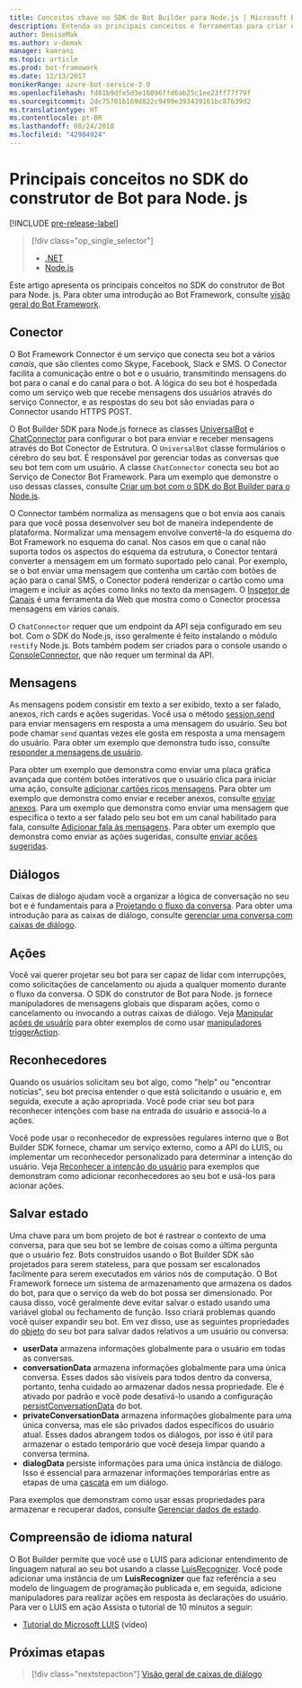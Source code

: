 ```yaml
---
title: Conceitos chave no SDK do Bot Builder para Node.js | Microsoft Docs
description: Entenda os principais conceitos e ferramentas para criar e implementar bots de conversação disponíveis no Bot Builder SDK for Node.js.
author: DeniseMak
ms.author: v-demak
manager: kamrani
ms.topic: article
ms.prod: bot-framework
ms.date: 12/13/2017
monikerRange: azure-bot-service-3.0
ms.openlocfilehash: fd81b9dfe5d3e16096ffd6ab25c1ee23ff77f79f
ms.sourcegitcommit: 2dc75701b169d822c9499e393439161bc87639d2
ms.translationtype: HT
ms.contentlocale: pt-BR
ms.lasthandoff: 08/24/2018
ms.locfileid: "42904924"
---
```

# <a name="key-concepts-in-the-bot-builder-sdk-for-nodejs"></a>Principais conceitos no SDK do construtor de Bot para Node. js

[!INCLUDE [pre-release-label](../includes/pre-release-label-v3.md)]

> [!div class="op_single_selector"]
> - [.NET](../dotnet/bot-builder-dotnet-concepts.md)
> - [Node.js](../nodejs/bot-builder-nodejs-concepts.md)

Este artigo apresenta os principais conceitos no SDK do construtor de Bot para Node. js. Para obter uma introdução ao Bot Framework, consulte [visão geral do Bot Framework](../overview-introduction-bot-framework.md).

## <a name="connector"></a>Conector

O Bot Framework Connector é um serviço que conecta seu bot a vários *canais*, que são clientes como Skype, Facebook, Slack e SMS. O Conector facilita a comunicação entre o bot e o usuário, transmitindo mensagens do bot para o canal e do canal para o bot. A lógica do seu bot é hospedada como um serviço web que recebe mensagens dos usuários através do serviço Connector, e as respostas do seu bot são enviadas para o Connector usando HTTPS POST. 

O Bot Builder SDK para Node.js fornece as classes [ UniversalBot][UniversalBot] e [ChatConnector][ChatConnector] para configurar o bot para enviar e receber mensagens através do Bot Conector de Estrutura. O `UniversalBot` classe formulários o cérebro do seu bot. É responsável por gerenciar todas as conversas que seu bot tem com um usuário. A classe `ChatConnector` conecta seu bot ao Serviço de Conector Bot Framework.
Para um exemplo que demonstre o uso dessas classes, consulte [Criar um bot com o SDK do Bot Builder para o Node.js](bot-builder-nodejs-quickstart.md).

O Connector também normaliza as mensagens que o bot envia aos canais para que você possa desenvolver seu bot de maneira independente de plataforma. Normalizar uma mensagem envolve convertê-la do esquema do Bot Framework no esquema do canal. Nos casos em que o canal não suporta todos os aspectos do esquema da estrutura, o Conector tentará converter a mensagem em um formato suportado pelo canal. Por exemplo, se o bot enviar uma mensagem que contenha um cartão com botões de ação para o canal SMS, o Conector poderá renderizar o cartão como uma imagem e incluir as ações como links no texto da mensagem. O [Inspetor de Canais][ChannelInspector] é uma ferramenta da Web que mostra como o Conector processa mensagens em vários canais.

O `ChatConnector` requer que um endpoint da API seja configurado em seu bot. Com o SDK do Node.js, isso geralmente é feito instalando o módulo `restify` Node.js. Bots também podem ser criados para o console usando o [ConsoleConnector][ConsoleConnector], que não requer um terminal da API.

## <a name="messages"></a>Mensagens

As mensagens podem consistir em texto a ser exibido, texto a ser falado, anexos, rich cards e ações sugeridas. Você usa o método [session.send][SessionSend] para enviar mensagens em resposta a uma mensagem do usuário. Seu bot pode chamar `send` quantas vezes ele gosta em resposta a uma mensagem do usuário. Para obter um exemplo que demonstra tudo isso, consulte [responder a mensagens de usuário][RespondMessages].

Para obter um exemplo que demonstra como enviar uma placa gráfica avançada que contém botões interativos que o usuário clica para iniciar uma ação, consulte [adicionar cartões ricos mensagens](bot-builder-nodejs-send-rich-cards.md). Para obter um exemplo que demonstra como enviar e receber anexos, consulte [enviar anexos](bot-builder-nodejs-send-receive-attachments.md). Para um exemplo que demonstra como enviar uma mensagem que especifica o texto a ser falado pelo seu bot em um canal habilitado para fala, consulte [Adicionar fala às mensagens](bot-builder-nodejs-text-to-speech.md). Para obter um exemplo que demonstra como enviar as ações sugeridas, consulte [enviar ações sugeridas](bot-builder-nodejs-send-suggested-actions.md).

## <a name="dialogs"></a>Diálogos
Caixas de diálogo ajudam você a organizar a lógica de conversação no seu bot e é fundamentais para a [Projetando o fluxo da conversa](../bot-service-design-conversation-flow.md). Para obter uma introdução para as caixas de diálogo, consulte [gerenciar uma conversa com caixas de diálogo](bot-builder-nodejs-dialog-manage-conversation.md).

## <a name="actions"></a>Ações
Você vai querer projetar seu bot para ser capaz de lidar com interrupções, como solicitações de cancelamento ou ajuda a qualquer momento durante o fluxo da conversa. O SDK do construtor de Bot para Node. js fornece manipuladores de mensagens globais que disparam ações, como o cancelamento ou invocando a outras caixas de diálogo. Veja [Manipular ações de usuário](bot-builder-nodejs-dialog-actions.md) para obter exemplos de como usar [manipuladores triggerAction][triggerAction].
<!--[Handling cancel](bot-builder-nodejs-manage-conversation-flow.md#handling-cancel), [Confirming interruptions](bot-builder-nodejs-manage-conversation-flow.md#confirming-interruptions) and-->


## <a name="recognizers"></a>Reconhecedores
Quando os usuários solicitam seu bot algo, como "help" ou "encontrar notícias", seu bot precisa entender o que está solicitando o usuário e, em seguida, execute a ação apropriada. Você pode criar seu bot para reconhecer intenções com base na entrada do usuário e associá-lo a ações. 

Você pode usar o reconhecedor de expressões regulares interno que o Bot Builder SDK fornece, chamar um serviço externo, como a API do LUIS, ou implementar um reconhecedor personalizado para determinar a intenção do usuário. Veja [Reconhecer a intenção do usuário](bot-builder-nodejs-recognize-intent-messages.md) para exemplos que demonstram como adicionar reconhecedores ao seu bot e usá-los para acionar ações.


## <a name="saving-state"></a>Salvar estado

Uma chave para um bom projeto de bot é rastrear o contexto de uma conversa, para que seu bot se lembre de coisas como a última pergunta que o usuário fez. Bots construídos usando o Bot Builder SDK são projetados para serem stateless, para que possam ser escalonados facilmente para serem executados em vários nós de computação. O Bot Framework fornece um sistema de armazenamento que armazena os dados do bot, para que o serviço da web do bot possa ser dimensionado. Por causa disso, você geralmente deve evitar salvar o estado usando uma variável global ou fechamento de função. Isso criará problemas quando você quiser expandir seu bot. Em vez disso, use as seguintes propriedades do [objeto][Session] do seu bot para salvar dados relativos a um usuário ou conversa:

* **userData** armazena informações globalmente para o usuário em todas as conversas.
* **conversationData** armazena informações globalmente para uma única conversa. Esses dados são visíveis para todos dentro da conversa, portanto, tenha cuidado ao armazenar dados nessa propriedade. Ele é ativado por padrão e você pode desativá-lo usando a configuração [persistConversationData][PersistConversationData] do bot.
* **privateConversationData** armazena informações globalmente para uma única conversa, mas ele são privados dados específicos do usuário atual. Esses dados abrangem todos os diálogos, por isso é útil para armazenar o estado temporário que você deseja limpar quando a conversa termina.
* **dialogData** persiste informações para uma única instância de diálogo. Isso é essencial para armazenar informações temporárias entre as etapas de uma [cascata](bot-builder-nodejs-dialog-waterfall.md) em um diálogo.

Para exemplos que demonstram como usar essas propriedades para armazenar e recuperar dados, consulte [Gerenciar dados de estado](bot-builder-nodejs-state.md).

## <a name="natural-language-understanding"></a>Compreensão de idioma natural

O Bot Builder permite que você use o LUIS para adicionar entendimento de linguagem natural ao seu bot usando a classe [LuisRecognizer][LuisRecognizer]. Você pode adicionar uma instância de um **LuisRecognizer** que faz referência a seu modelo de linguagem de programação publicada e, em seguida, adicione manipuladores para realizar ações em resposta às declarações do usuário. Para ver o LUIS em ação Assista o tutorial de 10 minutos a seguir:

* [Tutorial do Microsoft LUIS][LUISVideo] (vídeo)

## <a name="next-steps"></a>Próximas etapas
> [!div class="nextstepaction"]
> [Visão geral de caixas de diálogo](bot-builder-nodejs-dialog-overview.md)



[PersistConversationData]: https://docs.botframework.com/en-us/node/builder/chat-reference/interfaces/_botbuilder_d_.iuniversalbotsettings.html#persistconversationdata
[UniversalBot]: https://docs.botframework.com/en-us/node/builder/chat-reference/classes/_botbuilder_d_.universalbot.html
[ChatConnector]: https://docs.botframework.com/en-us/node/builder/chat-reference/classes/_botbuilder_d_.chatconnector.html
[ConsoleConnector]: https://docs.botframework.com/en-us/node/builder/chat-reference/classes/_botbuilder_d_.consoleconnector.html

[ChannelInspector]: ../bot-service-channel-inspector.md

[Session]: https://docs.botframework.com/en-us/node/builder/chat-reference/classes/_botbuilder_d_.session.html
[SessionSend]: https://docs.botframework.com/en-us/node/builder/chat-reference/classes/_botbuilder_d_.session#send

[triggerAction]: https://docs.botframework.com/en-us/node/builder/chat-reference/classes/_botbuilder_d_.dialog.html#triggeraction
[waterfall]: bot-builder-nodejs-prompts.md

[RespondMessages]:bot-builder-nodejs-use-default-message-handler.md

[LUISRecognizer]: https://docs.botframework.com/en-us/node/builder/chat-reference/classes/_botbuilder_d_.luisrecognizer
[LUISVideo]: https://vimeo.com/145499419

